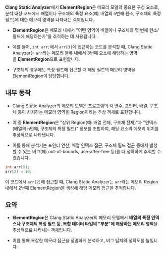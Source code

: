 **Clang Static Analyzer**에서 **ElementRegion**은 메모리 모델의 중요한 구성 요소로, 분석 대상 코드에서 배열이나 구조체의 특정 요소(예: 배열의 n번째 원소, 구조체의 특정 필드)에 대한 메모리 영역을 나타내는 객체입니다.

- **ElementRegion**은 메모리 내에서 "어떤 영역이 배열이나 구조체의 몇 번째 원소/필드에 해당하는가"를 추적하는 데 사용됩니다.
    
- 예를 들어, `int arr;`에서 `arr[3]`에 접근하는 코드를 분석할 때, Clang Static Analyzer는 `arr`라는 메모리 블록 내에서 3번째 요소에 해당하는 영역을 **ElementRegion**으로 표현합니다.
    
- 구조체의 경우에도 특정 필드에 접근할 때 해당 필드의 메모리 영역을 ElementRegion이 담당합니다.
    

## 내부 동작

- Clang Static Analyzer의 메모리 모델은 프로그램의 각 변수, 포인터, 배열, 구조체 등이 차지하는 메모리 영역을 Region이라는 추상 객체로 표현합니다.
    
- 이 중 **ElementRegion**은 "상위 Region(예: 배열 전체, 구조체 전체)"과 "인덱스(배열의 n번째, 구조체의 특정 필드)" 정보를 조합하여, 해당 요소의 메모리 위치를 추상적으로 나타냅니다.
    
- 이를 통해 분석기는 포인터 연산, 배열 인덱스 접근, 구조체 필드 접근 등에서 발생할 수 있는 버그(예: out-of-bounds, use-after-free 등)를 더 정확하게 추적할 수 있습니다.

```cpp
int arr[5];
arr[2] = 10;
```

이 코드에서 `arr[2]`에 접근할 때, Clang Static Analyzer는 `arr`라는 메모리 Region 내에서 2번째 ElementRegion을 생성해 해당 메모리 접근을 추적합니다.

## 요약

- **ElementRegion**은 Clang Static Analyzer의 메모리 모델에서 **배열의 특정 인덱스나 구조체의 특정 필드 등, 복합 데이터 타입의 "부분"에 해당하는 메모리 영역**을 추상적으로 나타내는 객체입니다.
    
- 이를 통해 복잡한 메모리 접근을 정밀하게 분석하고, 버그 탐지의 정확도를 높입니다.